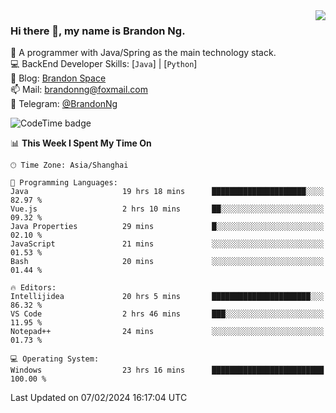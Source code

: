 <img  align="right" src="https://github-readme-stats-brandon0824.vercel.app/api/top-langs/?username=brandon0824&layout=compact">

### Hi there 👋, my name is Brandon Ng.

🌱 A programmer with Java/Spring as the main technology stack.  
💻 BackEnd Developer Skills: [`Java`] | [`Python`]  
📝 Blog: [Brandon Space](https://brandonng.tech)  
📫 Mail: brandonng@foxmail.com  
📰 Telegram: [@BrandonNg](https://t.me/BrandonNg24)  

![CodeTime badge](https://img.shields.io/endpoint?style=flat-square&url=https%3A%2F%2Fapi.codetime.dev%2Fshield%3Fid%3D128%26project%3D%26in%3D604800000)

<!--START_SECTION:waka-->
📊 **This Week I Spent My Time On** 

```text
🕑︎ Time Zone: Asia/Shanghai

💬 Programming Languages: 
Java                     19 hrs 18 mins      █████████████████████░░░░   82.97 % 
Vue.js                   2 hrs 10 mins       ██░░░░░░░░░░░░░░░░░░░░░░░   09.32 % 
Java Properties          29 mins             █░░░░░░░░░░░░░░░░░░░░░░░░   02.10 % 
JavaScript               21 mins             ░░░░░░░░░░░░░░░░░░░░░░░░░   01.53 % 
Bash                     20 mins             ░░░░░░░░░░░░░░░░░░░░░░░░░   01.44 % 

🔥 Editors: 
Intellijidea             20 hrs 5 mins       ██████████████████████░░░   86.32 % 
VS Code                  2 hrs 46 mins       ███░░░░░░░░░░░░░░░░░░░░░░   11.95 % 
Notepad++                24 mins             ░░░░░░░░░░░░░░░░░░░░░░░░░   01.73 % 

💻 Operating System: 
Windows                  23 hrs 16 mins      █████████████████████████   100.00 % 
```


 Last Updated on 07/02/2024 16:17:04 UTC
<!--END_SECTION:waka-->

